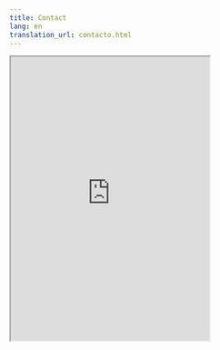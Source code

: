 ```yaml
---
title: Contact
lang: en
translation_url: contacto.html
---
```


<iframe src="https://form.jotform.com/232414117231644" width="350" height="500">      
    </iframe>
